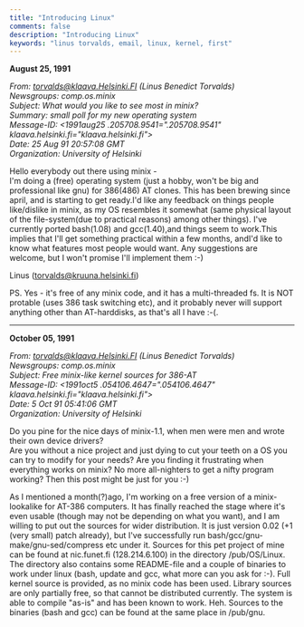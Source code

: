 ```yaml
---
title: "Introducing Linux"
comments: false
description: "Introducing Linux"
keywords: "linus torvalds, email, linux, kernel, first"
---
```

**August 25, 1991**

*From: torvalds@klaava.Helsinki.FI (Linus Benedict Torvalds)*  
*Newsgroups: comp.os.minix*  
*Subject: What would you like to see most in minix?*  
*Summary: small poll for my new operating system*  
*Message-ID: <1991aug25 .205708.9541=".205708.9541" klaava.helsinki.fi="klaava.helsinki.fi">*  
*Date: 25 Aug 91 20:57:08 GMT*  
*Organization: University of Helsinki*  


Hello everybody out there using minix -  
I'm doing a (free) operating system (just a hobby, won't be big and professional like gnu) for 386(486) AT clones. This has been brewing since april, and is starting to get ready.I'd like any feedback on things people like/dislike in minix, as my OS resembles it somewhat (same physical layout of the file-system(due to practical reasons) among other things). I've currently ported bash(1.08) and gcc(1.40),and things seem to work.This implies that I'll get something practical within a few months, andI'd like to know what features most people would want. Any suggestions are welcome, but I won't promise I'll implement them :-)

Linus (torvalds@kruuna.helsinki.fi)  

PS. Yes - it's free of any minix code, and it has a multi-threaded fs. It is NOT protable (uses 386 task switching etc), and it probably never will support anything other than AT-harddisks, as that's all I have :-(.

___

**October 05, 1991**

*From: torvalds@klaava.Helsinki.FI (Linus Benedict Torvalds)*  
*Newsgroups: comp.os.minix*  
*Subject: Free minix-like kernel sources for 386-AT*  
*Message-ID: <1991oct5 .054106.4647=".054106.4647" klaava.helsinki.fi="klaava.helsinki.fi">*  
*Date: 5 Oct 91 05:41:06 GMT*  
*Organization: University of Helsinki*  


Do you pine for the nice days of minix-1.1, when men were men and wrote their own device drivers?  
Are you without a nice project and just dying to cut your teeth on a OS you can try to modify for your needs? Are you finding it frustrating when everything works on minix? No more all-nighters to get a nifty program working? Then this post might be just for you :-)  

As I mentioned a month(?)ago, I'm working on a free version of a minix-lookalike for AT-386 computers. It has finally reached the stage where it's even usable (though may not be depending on what you want), and I am willing to put out the sources for wider distribution. It is just version 0.02 (+1 (very small) patch already), but I've successfully run bash/gcc/gnu-make/gnu-sed/compress etc under it. Sources for this pet project of mine can be found at nic.funet.fi (128.214.6.100) in the directory /pub/OS/Linux. The directory also contains some README-file and a couple of binaries to work under linux (bash, update and gcc, what more can you ask for :-). Full kernel source is provided, as no minix code has been used. Library sources are only partially free, so that cannot be distributed currently. The system is able to compile "as-is" and has been known to work. Heh. Sources to the binaries (bash and gcc) can be found at the same place in /pub/gnu.
